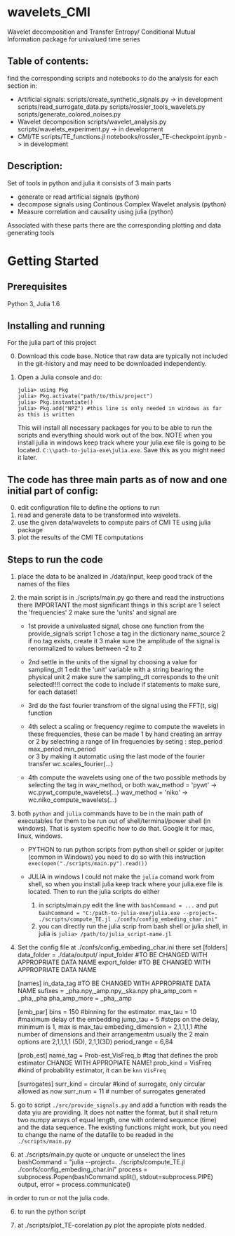 # wavelets_CMI
Wavelet decomposition and Transfer Entropy/ Conditional Mutual Information package for univalued time series


## Table of contents: 

find the corresponding scripts and notebooks to do the analysis for each section in:

- Artificial signals:
    scripts/create_synthetic_signals.py -> in development
    scripts/read_surrogate_data.py
    scripts/rossler_tools_wavelets.py
    scripts/generate_colored_noises.py
- Wavelet decomposition
   scripts/wavelet_analysis.py 
   scripts/wavelets_experiment.py -> in development
- CMI/TE
   scripts/TE_functions.jl
   notebooks/rossler_TE-checkpoint.ipynb -> in development
## Description:

Set of tools in python and julia
it consists of 3 main parts
- generate or read artificial signals (python)
- decompose signals using Continous Complex Wavelet analysis (python)
- Measure correlation and causality using julia (python)

Associated with these parts there are the corresponding plotting and data generating tools


# Getting Started



## Prerequisites

Python 3, Julia 1.6 

## Installing and running

For the julia part of this project

0. Download this code base. Notice that raw data are typically not included in the
   git-history and may need to be downloaded independently.
1. Open a Julia console and do:

      ```
      julia> using Pkg
      julia> Pkg.activate("path/to/this/project")
      julia> Pkg.instantiate()
      julia> Pkg.add("NPZ") #this line is only needed in windows as far as this is written
      ```

   This will install all necessary packages for you to be able to run the scripts and everything should work out of the box.
   NOTE  when you install julia in windows keep track where your julia.exe file is going to be located. `C:\\path-to-julia-exe\julia.exe`. Save this as you might need it later.

## The code has three main parts as of now and one initial part of config:

0. edit configuration file to define the options to run
1. read and generate data to be transformed into wavelets.
2. use the given data/wavelets to compute pairs of CMI TE using julia package
3. plot the results of the CMI TE computations

## Steps to run the code

1. place the data to be analized in ./data/input, keep good track of the names of the files


2. the main script is in ./scripts/main.py go there and read the instructions there
   IMPORTANT the most significant things in this script are 
      1 select the 'frequencies'
      2 make sure the 'units' and signal are 

   - 1st provide a univaluated signal, chose one function from the provide_signals script
      1 chose a tag in the dictionary name_source
      2 if no tag exists, create it
      3 make sure the amplitude of the signal is renormalized to values between -2 to 2

   - 2nd settle in the units of the signal by choosing a value for sampling_dt
      1 edit the 'unit' variable with a string bearing the physical unit
      2 make sure the sampling_dt corresponds to the unit selected!!!!
         correct the code to include if statements to make sure, for each dataset!

   - 3rd do the fast fourier transfrom of the signal using the FFT(t, sig) function

   - 4th select a scaling or frequency regime to compute the wavelets in these frequencies, these can be made
      1 by hand creating an arrray
      or 2 by selectring a range of lin frequencies by seting :
        step_period
        max_period 
        min_period  
      or 3 by making it automatic using the last mode of the fourier transfer wc.scales_fourier(...)

   - 4th compute the wavelets using one of the two possible methods by selecting the tag in wav_method, or both
      wav_method = 'pywt' -> wc.pywt_compute_wavelets(...)
      wav_method = 'niko' -> wc.niko_compute_wavelets(...)

2. both `python` and `julia` commands have to be in the main path of executables for them to be run out of shell/terminal/power shell (in windows). That is system specific how to do that. Google it for mac, linux, windows. 

   - PYTHON to run python scripts from python shell or spider or jupiter  (common in Windows) you need to do so with this instruction 
      `exec(open("./scripts/main.py").read())`

   - JULIA in windows I could not make the `julia` comand work from shell, so when you install julia keep track where your julia.exe file is located. Then to run the julia scripts do either  
      1. in scripts/main.py edit the line with `bashCommand = ...` and put 
      `bashCommand = "C:/path-to-julia-exe/julia.exe --project=. ./scripts/compute_TE.jl ./confs/config_embeding_char.ini"`  
      2. you can directly run the julia scrip from bash shell or julia shell, in julia is `julia> /path/to/julia_script-name.jl`


3. Set the config file at ./confs/config_embeding_char.ini
 there set 
   [folders]
   data_folder = ./data/output/
   input_folder #TO BE CHANGED WITH APPROPRIATE DATA NAME
   export_folder #TO BE CHANGED  WITH APPROPRIATE DATA NAME

   [names]
   in_data_tag #TO BE CHANGED WITH APPROPRIATE DATA NAME
   sufixes = _pha.npy,_amp.npy,_ska.npy
   pha_amp_com = _pha,_pha
   pha_amp_more = _pha,_amp

   [emb_par]
   bins = 150 #binning for the estimator.
   max_tau = 10 #maximum delay of the embedding
   jump_tau = 5 #steps on the delay, minimum is 1, max is max_tau
   embeding_dimension = 2,1,1,1,1 #the number of dimensions and their arrangementm usually the 2 main options are  2,1,1,1,1 (5D), 2,1,1(3D)
   period_range = 6,84

   [prob_est]
   name_tag = Prob-est_VisFreq_b #tag that defines the prob estimator CHANGE WITH APPROPIATE NAME! 
   prob_kind = VisFreq #kind of probability estimator, it can be `knn` `VisFreq`

   [surrogates]
   surr_kind = circular #kind of surrogate, only circular allowed as now
   surr_num = 11 # number of surrogates generated

4. go to script `./src/provide_signals.py` and add a function with reads the data yiu are providing. It does not natter the format, but it shall return two numpy arrays of equal length, one with ordered sequence (time) and the data sequence. The existing functions might work, but you need to change the name of the datafile to be readed in the `./scripts/main.py`

5.  at ./scripts/main.py  quote or unquote or unselect the lines 
      bashCommand = "julia --project=. ./scripts/compute_TE.jl ./confs/config_embeding_char.ini"
      process = subprocess.Popen(bashCommand.split(), stdout=subprocess.PIPE)
      output, error = process.communicate()

   in order to run or not the julia code.

6. to run the python script


7. at ./scripts/plot_TE-corelation.py plot the apropiate plots nedded.









